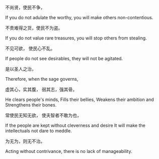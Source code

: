 不尚贤，使民不争，

If you do not adulate the worthy, you will make others non-contentious.

不贵难得之货，使民不为盗。

If you do not value rare treasures, you will stop others from stealing.

不见可欲， 使民心不乱。

If people do not see desirables, they will not be agitated.

是以圣人之治，

Therefore, when the sage governs,

虚其心，实其腹， 弱其志，强其骨。

He clears people's minds, Fills their bellies, Weakens their ambition and
Strengthens their bones.

常使民无知无欲， 使夫智者不敢为也，

If the people are kept without cleverness and desire It will make the
intellectuals not dare to meddle.

为无为，则无不治。

Acting without contrivance, there is no lack of manageability.
